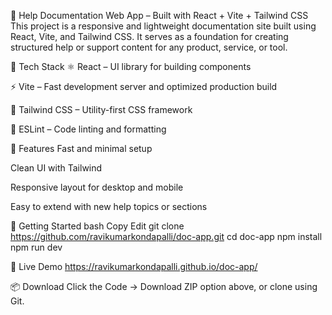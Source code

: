 📘 Help Documentation Web App – Built with React + Vite + Tailwind CSS
This project is a responsive and lightweight documentation site built using React, Vite, and Tailwind CSS. It serves as a foundation for creating structured help or support content for any product, service, or tool.

🔧 Tech Stack
⚛️ React – UI library for building components

⚡ Vite – Fast development server and optimized production build

🎨 Tailwind CSS – Utility-first CSS framework

🧹 ESLint – Code linting and formatting


🚀 Features
Fast and minimal setup

Clean UI with Tailwind

Responsive layout for desktop and mobile

Easy to extend with new help topics or sections


📂 Getting Started
bash
Copy
Edit
git clone https://github.com/ravikumarkondapalli/doc-app.git
cd doc-app
npm install
npm run dev


🔗 Live Demo
https://ravikumarkondapalli.github.io/doc-app/


📦 Download
Click the Code → Download ZIP option above, or clone using Git.
